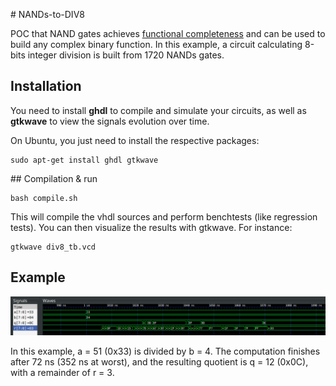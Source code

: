 
# NANDs-to-DIV8

POC that NAND gates achieves [functional completeness](https://en.wikipedia.org/wiki/Functional_completeness) and can be used to build any complex binary function. In this example, a circuit calculating 8-bits integer division is built from 1720 NANDs gates.

## Installation

You need to install **ghdl** to compile and simulate your circuits, as well as **gtkwave** to view the signals evolution over time.

On Ubuntu, you just need to install the respective packages:

```
sudo apt-get install ghdl gtkwave
```

## Compilation & run

```
bash compile.sh
```

This will compile the vhdl sources and perform benchtests (like regression tests).
You can then visualize the results with gtkwave. For instance:

```
gtkwave div8_tb.vcd
```


## Example

![exemple.png](exemple.png)

In this example, a = 51 (0x33) is divided by b = 4. The computation finishes after 72 ns (352 ns at worst), and the resulting quotient is q = 12 (0x0C), with a remainder of r = 3.

